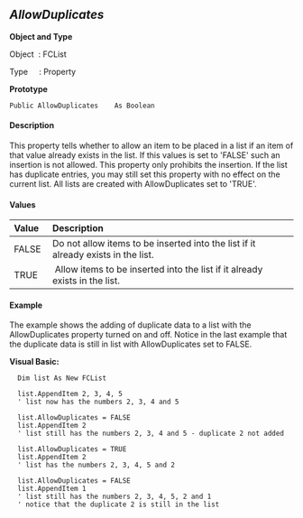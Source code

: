_AllowDuplicates_
-----------------

**Object and Type**

Object  : FCList

Type     : Property

**Prototype**

```
Public AllowDuplicates    As Boolean
```

#### Description

This property tells whether to allow an item to be placed in a list if an item of that value already exists in the list. If this values is set to 'FALSE' such an insertion is not allowed. This property only prohibits the insertion. If the list has duplicate entries, you may still set this property with no effect on the current list. All lists are created with AllowDuplicates set to 'TRUE'.

#### Values

| Value | Description |
|:--- |:--- |
| FALSE | Do not allow items to be inserted into the list if it already exists in the list. |
| TRUE | Allow items to be inserted into the list if it already exists in the list. |

#### Example

The example shows the adding of duplicate data to a list with the AllowDuplicates property turned on and off. Notice in the last example that the duplicate data is still in list with AllowDuplicates set to FALSE.

**Visual Basic:**
```
  Dim list As New FCList

  list.AppendItem 2, 3, 4, 5
  ' list now has the numbers 2, 3, 4 and 5

  list.AllowDuplicates = FALSE
  list.AppendItem 2
  ' list still has the numbers 2, 3, 4 and 5 - duplicate 2 not added

  list.AllowDuplicates = TRUE
  list.AppendItem 2
  ' list has the numbers 2, 3, 4, 5 and 2

  list.AllowDuplicates = FALSE
  list.AppendItem 1
  ' list still has the numbers 2, 3, 4, 5, 2 and 1
  ' notice that the duplicate 2 is still in the list
```  